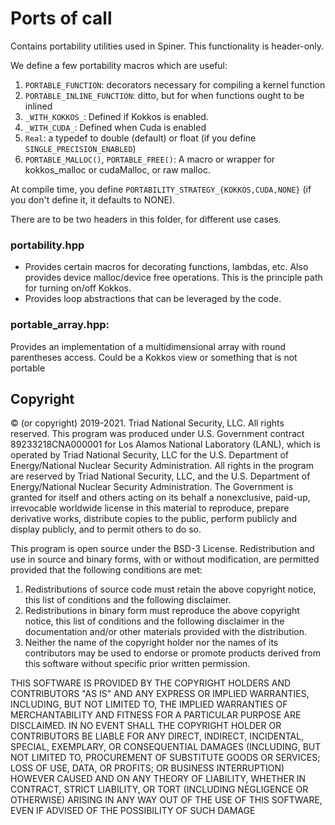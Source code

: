 # Ports of call

Contains portability utilities used in Spiner. This functionality is
header-only.

We define a few portability macros which are useful:

1. `PORTABLE_FUNCTION`: decorators necessary for compiling a kernel function
2. `PORTABLE_INLINE_FUNCTION`: ditto, but for when functions ought to be inlined
3. `_WITH_KOKKOS_`: Defined if Kokkos is enabled.
4. `_WITH_CUDA_`: Defined when Cuda is enabled
5. `Real`: a typedef to double (default) or float (if you define
`SINGLE_PRECISION_ENABLED`)
6. `PORTABLE_MALLOC()`, `PORTABLE_FREE()`: A macro or wrapper for
   kokkos_malloc or cudaMalloc, or raw malloc.

At compile time, you define `PORTABILITY_STRATEGY_{KOKKOS,CUDA,NONE}` (if you don't
define it, it defaults to NONE).

There are to be two headers in this folder, for different use cases.

### portability.hpp

- Provides certain macros for decorating functions, lambdas, etc.  Also
provides device malloc/device free operations. This is the principle
path for turning on/off Kokkos. 
- Provides loop abstractions that can be leveraged by the code.  

### portable_array.hpp:

Provides an implementation of a multidimensional array with round
parentheses access. Could be a Kokkos view or something that is not
portable

## Copyright

© (or copyright) 2019-2021. Triad National Security, LLC. All rights
reserved.  This program was produced under U.S. Government contract
89233218CNA000001 for Los Alamos National Laboratory (LANL), which is
operated by Triad National Security, LLC for the U.S.  Department of
Energy/National Nuclear Security Administration. All rights in the
program are reserved by Triad National Security, LLC, and the
U.S. Department of Energy/National Nuclear Security
Administration. The Government is granted for itself and others acting
on its behalf a nonexclusive, paid-up, irrevocable worldwide license
in this material to reproduce, prepare derivative works, distribute
copies to the public, perform publicly and display publicly, and to
permit others to do so.

This program is open source under the BSD-3 License.  Redistribution
and use in source and binary forms, with or without modification, are
permitted provided that the following conditions are met:
1. Redistributions of source code must retain the above copyright
notice, this list of conditions and the following disclaimer.
2. Redistributions in binary form must reproduce the above copyright
notice, this list of conditions and the following disclaimer in the
documentation and/or other materials provided with the distribution.
3. Neither the name of the copyright holder nor the names of its
contributors may be used to endorse or promote products derived from
this software without specific prior written permission.

THIS SOFTWARE IS PROVIDED BY THE COPYRIGHT HOLDERS AND CONTRIBUTORS
"AS IS" AND ANY EXPRESS OR IMPLIED WARRANTIES, INCLUDING, BUT NOT
LIMITED TO, THE IMPLIED WARRANTIES OF MERCHANTABILITY AND FITNESS FOR
A PARTICULAR PURPOSE ARE DISCLAIMED. IN NO EVENT SHALL THE COPYRIGHT
HOLDER OR CONTRIBUTORS BE LIABLE FOR ANY DIRECT, INDIRECT, INCIDENTAL,
SPECIAL, EXEMPLARY, OR CONSEQUENTIAL DAMAGES (INCLUDING, BUT NOT
LIMITED TO, PROCUREMENT OF SUBSTITUTE GOODS OR SERVICES; LOSS OF USE,
DATA, OR PROFITS; OR BUSINESS INTERRUPTION) HOWEVER CAUSED AND ON ANY
THEORY OF LIABILITY, WHETHER IN CONTRACT, STRICT LIABILITY, OR TORT
(INCLUDING NEGLIGENCE OR OTHERWISE) ARISING IN ANY WAY OUT OF THE USE
OF THIS SOFTWARE, EVEN IF ADVISED OF THE POSSIBILITY OF SUCH DAMAGE
